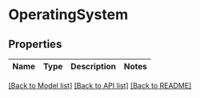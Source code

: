 # OperatingSystem

## Properties
Name | Type | Description | Notes
------------ | ------------- | ------------- | -------------

[[Back to Model list]](../README.md#models) [[Back to API list]](../README.md#api-endpoints) [[Back to README]](../README.md)


